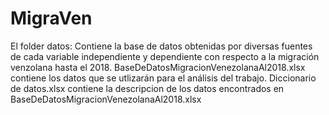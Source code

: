 # MigraVen

El folder datos: Contiene la base de datos obtenidas por diversas fuentes de cada variable independiente y dependiente con respecto a la migración venzolana hasta el 2018.
BaseDeDatosMigracionVenezolanaAl2018.xlsx contiene los datos que se utlizarán para el análisis del trabajo.
Diccionario de datos.xlsx contiene la descripcion de los datos encontrados en BaseDeDatosMigracionVenezolanaAl2018.xlsx

